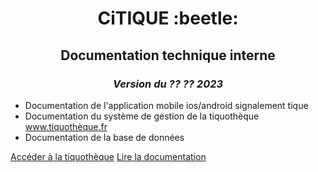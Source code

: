 <h1 align="center">CiTIQUE :beetle:</h1>
<h2 align="center">Documentation technique interne</h2>
<h3 align="center"><em> Version du ?? ?? 2023 </em></h3>


- Documentation de l'application mobile ios/android signalement tique
- Documentation du système de gestion de la tiquothèque www.tiquothèque.fr
- Documentation de la base de données


[Accéder à la tiquothèque](https://tiquotheque.fr)
[Lire la documentation](#CiTIQUE-Documentation)
